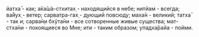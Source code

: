 йатха̄ - как; а̄ка̄ш́а-стхитах̣ - находящийся в небе; нитйам - всегда; ва̄йух̣ - ветер; сарватра-гах̣ - дующий повсюду; маха̄н - великий; татха̄ - так и; сарва̄н̣и бхӯта̄ни - все сотворенные живые существа; мат-стха̄ни - покоящиеся во Мне; ити - таким образом; упадха̄райа - пойми.